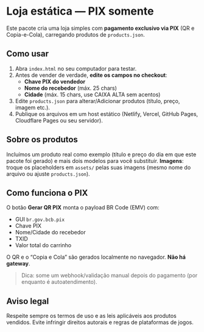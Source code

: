 # Loja estática — PIX somente

Este pacote cria uma loja simples com **pagamento exclusivo via PIX** (QR e Copia-e-Cola), carregando produtos de `products.json`.

## Como usar
1. Abra `index.html` no seu computador para testar.
2. Antes de vender de verdade, **edite os campos no checkout**:
   - **Chave PIX do vendedor**
   - **Nome do recebedor** (máx. 25 chars)
   - **Cidade** (máx. 15 chars, use CAIXA ALTA sem acentos)
3. Edite `products.json` para alterar/Adicionar produtos (título, preço, imagem etc.).
4. Publique os arquivos em um host estático (Netlify, Vercel, GitHub Pages, Cloudflare Pages ou seu servidor).

## Sobre os produtos
Incluímos um produto real como exemplo (título e preço do dia em que este pacote foi gerado) e mais dois modelos para você substituir. 
**Imagens**: troque os placeholders em `assets/` pelas suas imagens (mesmo nome do arquivo ou ajuste `products.json`).

## Como funciona o PIX
O botão **Gerar QR PIX** monta o payload BR Code (EMV) com:
- GUI `br.gov.bcb.pix`
- Chave PIX
- Nome/Cidade do recebedor
- TXID
- Valor total do carrinho

O QR e o “Copia e Cola” são gerados localmente no navegador. **Não há gateway**.

> Dica: some um webhook/validação manual depois do pagamento (por enquanto é autoatendimento).

## Aviso legal
Respeite sempre os termos de uso e as leis aplicáveis aos produtos vendidos. Evite infringir direitos autorais e regras de plataformas de jogos.
